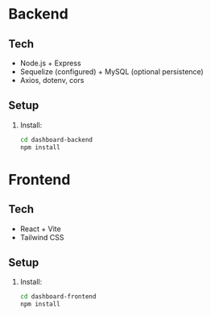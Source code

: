 # Backend

## Tech
- Node.js + Express
- Sequelize (configured) + MySQL (optional persistence)
- Axios, dotenv, cors

## Setup
1. Install:
   ```bash
   cd dashboard-backend
   npm install

#  Frontend

## Tech
- React + Vite
- Tailwind CSS

## Setup
1. Install:
   ```bash
   cd dashboard-frontend
   npm install
